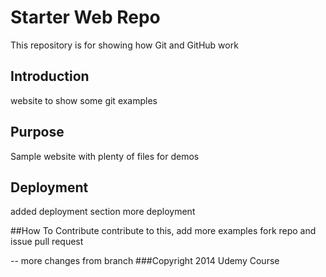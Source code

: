 # Starter Web Repo

This repository is for showing how Git and GitHub work

## Introduction

website to show some git examples
## Purpose

Sample website with plenty of files for demos
## Deployment
added deployment section
more deployment 

##How To Contribute
contribute to this, add more examples
fork repo and issue pull request

-- more changes from branch 
###Copyright
2014 Udemy Course